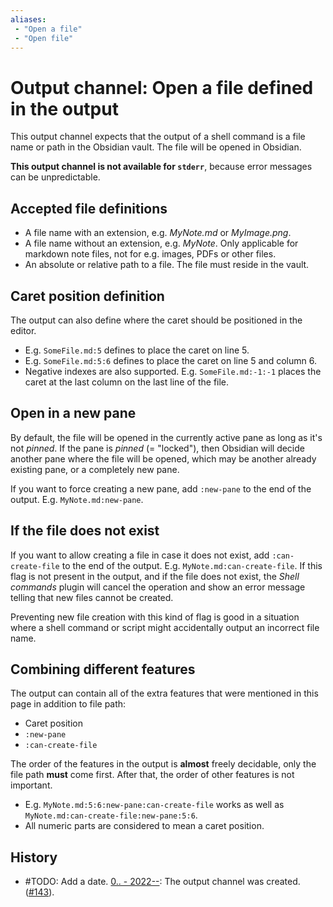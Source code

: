 ```yaml
---
aliases:
 - "Open a file"
 - "Open file"
---
```

# Output channel: Open a file defined in the output
This output channel expects that the output of a shell command is a file name or path in the Obsidian vault. The file will be opened in Obsidian.

**This output channel is not available for `stderr`**, because error messages can be unpredictable.

## Accepted file definitions
- A file name with an extension, e.g. *MyNote.md* or *MyImage.png*.
- A file name without an extension, e.g. *MyNote*. Only applicable for markdown note files, not for e.g. images, PDFs or other files.
- An absolute or relative path to a file. The file must reside in the vault.

## Caret position definition
The output can also define where the caret should be positioned in the editor.
- E.g. `SomeFile.md:5` defines to place the caret on line 5.
- E.g. `SomeFile.md:5:6` defines to place the caret on line 5 and column 6.
- Negative indexes are also supported. E.g. `SomeFile.md:-1:-1` places the caret at the last column on the last line of the file.

## Open in a new pane
By default, the file will be opened in the currently active pane as long as it's not *pinned*. If the pane is *pinned* (= "locked"), then Obsidian will decide another pane where the file will be opened, which may be another already existing pane, or a completely new pane.

If you want to force creating a new pane, add `:new-pane`  to the end of the output. E.g. `MyNote.md:new-pane`.

## If the file does not exist
If you want to allow creating a file in case it does not exist, add `:can-create-file` to the end of the output. E.g. `MyNote.md:can-create-file`. If this flag is not present in the output, and if the file does not exist, the *Shell commands* plugin will cancel the operation and show an error message telling that new files cannot be created.

Preventing new file creation with this kind of flag is good in a situation where a shell command or script might accidentally output an incorrect file name.

## Combining different features
The output can contain all of the extra features that were mentioned in this page in addition to file path:
- Caret position
- `:new-pane`
- `:can-create-file`

The order of the features in the output is **almost** freely decidable, only the file path **must** come first. After that, the order of other features is not important.
- E.g. `MyNote.md:5:6:new-pane:can-create-file` works as well as `MyNote.md:can-create-file:new-pane:5:6`.
- All numeric parts are considered to mean a caret position.

## History
- #TODO: Add a date. [0.. - 2022--](https://github.com/Taitava/obsidian-shellcommands/blob/main/CHANGELOG.md#00---2022--): The output channel was created. ([#143](https://github.com/Taitava/obsidian-shellcommands/issues/#143)).